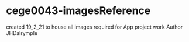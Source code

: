 # cege0043-imagesReference
created 19_2_21  to house all images required for App project work 
Author JHDalrymple
